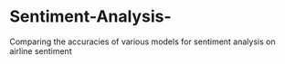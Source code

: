 # Sentiment-Analysis-
Comparing the accuracies of various models for sentiment analysis on airline sentiment
